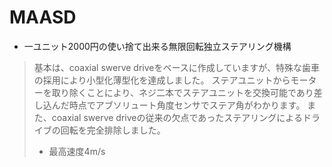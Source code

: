 # MAASD
* 一ユニット2000円の使い捨て出来る無限回転独立ステアリング機構
> 基本は、coaxial swerve driveをベースに作成していますが、特殊な歯車の採用により小型化薄型化を達成しました。
> ステアユニットからモーターを取り除くことにより、ネジ二本でステアユニットを交換可能であり差し込んだ時点でアブソリュート角度センサでステア角がわかります。
>また、coaxial swerve driveの従来の欠点であったステアリングによるドライブの回転を完全排除しました。
> * 最高速度4m/s
